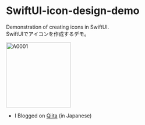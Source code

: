 # SwiftUI-icon-design-demo
Demonstration of creating icons in SwiftUI.<br>
SwiftUIでアイコンを作成するデモ。

<img width="178" alt="A0001" src="https://user-images.githubusercontent.com/22875818/216008417-dd5dfd63-4deb-4cd8-8959-8ebef8c12c92.png">


* I Blogged on [Qiita](https://qiita.com/Hackenbacker/items/6df6c2ba09a682a51562) (in Japanese)
